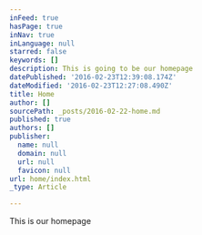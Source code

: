 ```yaml
---
inFeed: true
hasPage: true
inNav: true
inLanguage: null
starred: false
keywords: []
description: This is going to be our homepage
datePublished: '2016-02-23T12:39:08.174Z'
dateModified: '2016-02-23T12:27:08.490Z'
title: Home
author: []
sourcePath: _posts/2016-02-22-home.md
published: true
authors: []
publisher:
  name: null
  domain: null
  url: null
  favicon: null
url: home/index.html
_type: Article

---
```

This is our homepage